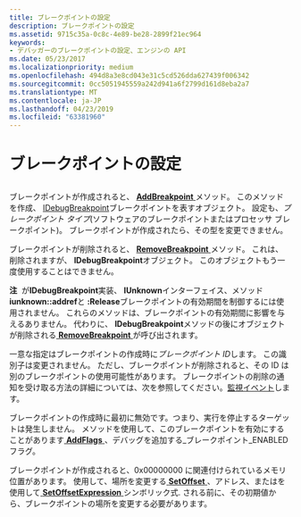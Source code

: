 ```yaml
---
title: ブレークポイントの設定
description: ブレークポイントの設定
ms.assetid: 9715c35a-0c8c-4e89-be28-2899f21ec964
keywords:
- デバッガーのブレークポイントの設定、エンジンの API
ms.date: 05/23/2017
ms.localizationpriority: medium
ms.openlocfilehash: 494d8a3e8cd043e31c5cd526dda627439f006342
ms.sourcegitcommit: 0cc5051945559a242d941a6f2799d161d8eba2a7
ms.translationtype: MT
ms.contentlocale: ja-JP
ms.lasthandoff: 04/23/2019
ms.locfileid: "63381960"
---
```

# <a name="setting-breakpoints"></a>ブレークポイントの設定


## <span id="ddk_using_breakpoints_dbx"></span><span id="DDK_USING_BREAKPOINTS_DBX"></span>


ブレークポイントが作成されると、 [ **AddBreakpoint** ](https://msdn.microsoft.com/library/windows/hardware/ff537856)メソッド。 このメソッドを作成、 [IDebugBreakpoint](https://msdn.microsoft.com/library/windows/hardware/ff549812)ブレークポイントを表すオブジェクト。 設定も、*ブレークポイント タイプ*(ソフトウェアのブレークポイントまたはプロセッサ ブレークポイント)。 ブレークポイントが作成されたら、その型を変更できません。

ブレークポイントが削除されると、 [ **RemoveBreakpoint** ](https://msdn.microsoft.com/library/windows/hardware/ff554487)メソッド。 これは、削除されますが、 **IDebugBreakpoint**オブジェクト。 このオブジェクトもう一度使用することはできません。

**注**  が**IDebugBreakpoint**実装、 **IUnknown**インターフェイス、メソッド**iunknown::addref**と **:Release**ブレークポイントの有効期間を制御するには使用されません。 これらのメソッドは、ブレークポイントの有効期間に影響を与えるありません。 代わりに、 **IDebugBreakpoint**メソッドの後にオブジェクトが削除される[ **RemoveBreakpoint** ](https://msdn.microsoft.com/library/windows/hardware/ff554487)が呼び出されます。

 

一意な指定はブレークポイントの作成時に*ブレークポイント ID*します。 この識別子は変更されません。 ただし、ブレークポイントが削除されると、その ID は別のブレークポイントの使用可能性があります。 ブレークポイントの削除の通知を受け取る方法の詳細については、次を参照してください。[監視イベント](monitoring-events.md)します。

ブレークポイントの作成時に最初に無効です。つまり、実行を停止するターゲットは発生しません。 メソッドを使用して、このブレークポイントを有効にすることがあります[ **AddFlags** ](https://msdn.microsoft.com/library/windows/hardware/ff537903) 、デバッグを追加する\_ブレークポイント\_ENABLED フラグ。

ブレークポイントが作成されると、0x00000000 に関連付けられているメモリ位置があります。 使用して、場所を変更する[ **SetOffset** ](https://msdn.microsoft.com/library/windows/hardware/ff556741) 、アドレス、またはを使用して[ **SetOffsetExpression** ](https://msdn.microsoft.com/library/windows/hardware/ff556745)シンボリック式. される前に、その初期値から、ブレークポイントの場所を変更する必要があります。

 

 





